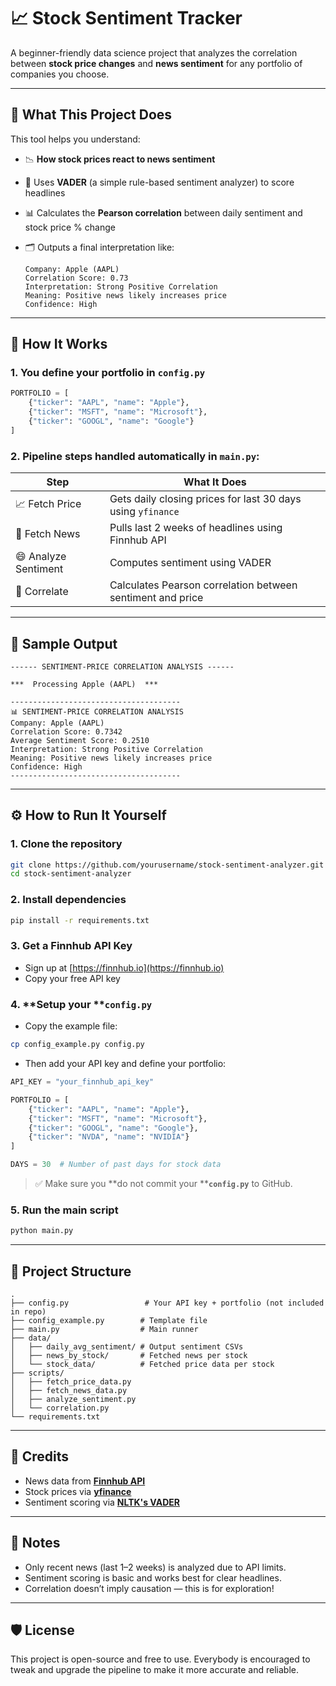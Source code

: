 # 📈 Stock Sentiment Tracker

A beginner-friendly data science project that analyzes the correlation between **stock price changes** and **news sentiment** for any portfolio of companies you choose.

---

## 🚀 What This Project Does

This tool helps you understand:

* 📉 **How stock prices react to news sentiment**
* 🧠 Uses **VADER** (a simple rule-based sentiment analyzer) to score headlines
* 📊 Calculates the **Pearson correlation** between daily sentiment and stock price % change
* 🗂️ Outputs a final interpretation like:

  ```
  Company: Apple (AAPL)
  Correlation Score: 0.73
  Interpretation: Strong Positive Correlation
  Meaning: Positive news likely increases price
  Confidence: High
  ```

---

## 🧱 How It Works

### 1. **You define your portfolio** in `config.py`

```python
PORTFOLIO = [
    {"ticker": "AAPL", "name": "Apple"},
    {"ticker": "MSFT", "name": "Microsoft"},
    {"ticker": "GOOGL", "name": "Google"}
]
```

### 2. **Pipeline steps handled automatically** in `main.py`:

| Step                 | What It Does                                                |
| -------------------- | ----------------------------------------------------------- |
| 📈 Fetch Price       | Gets daily closing prices for last 30 days using `yfinance` |
| 📰 Fetch News        | Pulls last 2 weeks of headlines using Finnhub API           |
| 😄 Analyze Sentiment | Computes sentiment using VADER                              |
| 🧮 Correlate         | Calculates Pearson correlation between sentiment and price  |

---

## 🧪 Sample Output

```
------ SENTIMENT-PRICE CORRELATION ANALYSIS ------

***  Processing Apple (AAPL)  ***

--------------------------------------
📊 SENTIMENT-PRICE CORRELATION ANALYSIS
Company: Apple (AAPL)
Correlation Score: 0.7342
Average Sentiment Score: 0.2510
Interpretation: Strong Positive Correlation
Meaning: Positive news likely increases price
Confidence: High
--------------------------------------
```

---

## ⚙️ How to Run It Yourself

### 1. **Clone the repository**

```bash
git clone https://github.com/yourusername/stock-sentiment-analyzer.git
cd stock-sentiment-analyzer
```

### 2. **Install dependencies**

```bash
pip install -r requirements.txt
```

### 3. **Get a Finnhub API Key**

* Sign up at [https://finnhub.io](https://finnhub.io)
* Copy your free API key

### 4. \*\*Setup your \*\***`config.py`**

* Copy the example file:

```bash
cp config_example.py config.py
```

* Then add your API key and define your portfolio:

```python
API_KEY = "your_finnhub_api_key"

PORTFOLIO = [
    {"ticker": "AAPL", "name": "Apple"},
    {"ticker": "MSFT", "name": "Microsoft"},
    {"ticker": "GOOGL", "name": "Google"},
    {"ticker": "NVDA", "name": "NVIDIA"}
]

DAYS = 30  # Number of past days for stock data
```

> ✅ Make sure you \*\*do not commit your \*\***`config.py`** to GitHub.

### 5. **Run the main script**

```bash
python main.py
```

---

## 📁 Project Structure

```
.
├── config.py                 # Your API key + portfolio (not included in repo)
├── config_example.py        # Template file
├── main.py                  # Main runner
├── data/
│   ├── daily_avg_sentiment/ # Output sentiment CSVs
│   ├── news_by_stock/       # Fetched news per stock
│   └── stock_data/          # Fetched price data per stock
├── scripts/
│   ├── fetch_price_data.py
│   ├── fetch_news_data.py
│   ├── analyze_sentiment.py
│   └── correlation.py
└── requirements.txt
```

---

## 🙌 Credits

* News data from **[Finnhub API](https://finnhub.io)**
* Stock prices via **[yfinance](https://pypi.org/project/yfinance/)**
* Sentiment scoring via **[NLTK's VADER](https://github.com/cjhutto/vaderSentiment)**

---

## 📌 Notes

* Only recent news (last 1–2 weeks) is analyzed due to API limits.
* Sentiment scoring is basic and works best for clear headlines.
* Correlation doesn’t imply causation — this is for exploration!

---

## 🛡️ License

This project is open-source and free to use. Everybody is encouraged to tweak and upgrade the pipeline to make it more accurate and reliable.
